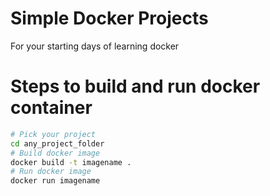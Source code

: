 # Simple Docker Projects
For your starting days of learning docker

# Steps to build and run docker container
```bash
# Pick your project
cd any_project_folder
# Build docker image
docker build -t imagename .
# Run docker image
docker run imagename
```

